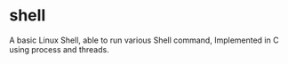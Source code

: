 # shell
A basic Linux Shell, able to run various Shell command, Implemented in C using process and threads.
